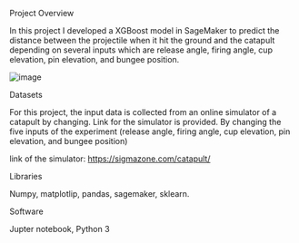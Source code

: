 Project Overview

In this project I developed a XGBoost model in SageMaker to predict the distance between the projectile when it hit the ground and the catapult depending on several inputs which are release angle, firing angle, cup elevation, pin elevation, and bungee position.

![image](https://user-images.githubusercontent.com/79312558/110962290-1a31e800-8351-11eb-9a1e-1c090d6a0a30.png)



Datasets

For this project, the input data is collected from an online simulator of a catapult by changing. Link for the simulator is provided. By changing the five inputs of the experiment (release angle, firing angle, cup elevation, pin elevation, and bungee position)

link of the simulator: https://sigmazone.com/catapult/


Libraries

Numpy, matplotlip, pandas, sagemaker, sklearn.

Software

Jupter notebook, Python 3



